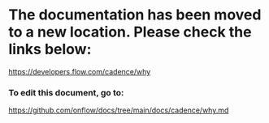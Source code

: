 # The documentation has been moved to a new location. Please check the links below:

https://developers.flow.com/cadence/why

### To edit this document, go to:

https://github.com/onflow/docs/tree/main/docs/cadence/why.md
